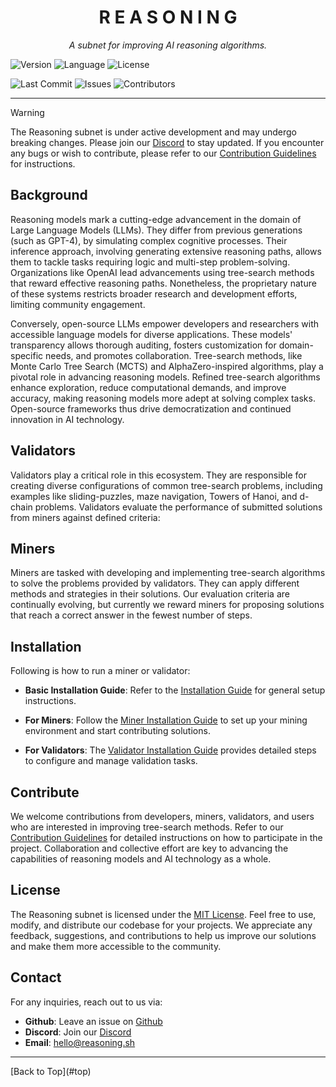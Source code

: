 <a id="top"></a>

<h1 align="center">R E A S O N I N G</h1>

<p align="center"><i>A subnet for improving AI reasoning algorithms.</i></p>

![Version](https://img.shields.io/badge/Version-0.0.1-blue)
![Language](https://img.shields.io/badge/Language-Python-blue)
![License](https://img.shields.io/badge/License-MIT-blue)

![Last Commit](https://img.shields.io/github/last-commit/ninjup-nine/reasoning)
![Issues](https://img.shields.io/github/issues/ninjup-nine/reasoning)
![Contributors](https://img.shields.io/github/contributors/ninjup-nine/reasoning)

<hr>

> [!WARNING]
> The Reasoning subnet is under active development and may undergo breaking changes. Please join our [Discord](https://discord.gg/vqEtc7Ja) to stay updated. If you encounter any bugs or wish to contribute, please refer to our [Contribution Guidelines](./CONTRIBUTING.md) for instructions.

## Background

Reasoning models mark a cutting-edge advancement in the domain of Large Language Models (LLMs). They differ from previous generations (such as GPT-4), by simulating complex cognitive processes. Their inference approach, involving generating extensive reasoning paths, allows them to tackle tasks requiring logic and multi-step problem-solving. Organizations like OpenAI lead advancements using tree-search methods that reward effective reasoning paths. Nonetheless, the proprietary nature of these systems restricts broader research and development efforts, limiting community engagement.

Conversely, open-source LLMs empower developers and researchers with accessible language models for diverse applications. These models' transparency allows thorough auditing, fosters customization for domain-specific needs, and promotes collaboration. Tree-search methods, like Monte Carlo Tree Search (MCTS) and AlphaZero-inspired algorithms, play a pivotal role in advancing reasoning models. Refined tree-search algorithms enhance exploration, reduce computational demands, and improve accuracy, making reasoning models more adept at solving complex tasks. Open-source frameworks thus drive democratization and continued innovation in AI technology.

## Validators

Validators play a critical role in this ecosystem. They are responsible for creating diverse configurations of common tree-search problems, including examples like sliding-puzzles, maze navigation, Towers of Hanoi, and d-chain problems. Validators evaluate the performance of submitted solutions from miners against defined criteria:

## Miners

Miners are tasked with developing and implementing tree-search algorithms to solve the problems provided by validators. They can apply different methods and strategies in their solutions. Our evaluation criteria are continually evolving, but currently we reward miners for proposing solutions that reach a correct answer in the fewest number of steps.

## Installation

Following is how to run a miner or validator:

- **Basic Installation Guide**: Refer to the [Installation Guide](https://github.com/ninjup-nine/reasoning/blob/main/docs/basic_installation.md) for general setup instructions.

- **For Miners**: Follow the [Miner Installation Guide](https://github.com/ninjup-nine/reasoning/blob/main/docs/miner.md) to set up your mining environment and start contributing solutions.

- **For Validators**: The [Validator Installation Guide](https://github.com/ninjup-nine/reasoning/blob/main/docs/validator.md) provides detailed steps to configure and manage validation tasks.

## Contribute

We welcome contributions from developers, miners, validators, and users who are interested in improving tree-search methods. Refer to our [Contribution Guidelines](./CONTRIBUTING.md) for detailed instructions on how to participate in the project. Collaboration and collective effort are key to advancing the capabilities of reasoning models and AI technology as a whole.

## License

The Reasoning subnet is licensed under the [MIT License](./LICENSE.md). Feel free to use, modify, and distribute our codebase for your projects. We appreciate any feedback, suggestions, and contributions to help us improve our solutions and make them more accessible to the community.

## Contact

For any inquiries, reach out to us via:

- **Github**: Leave an issue on [Github](https://github.com/ninjup-nine/reasoning/issues)
- **Discord**: Join our [Discord](https://discord.gg/vqEtc7Ja)
- **Email**: [hello@reasoning.sh](mailto:hello@reasoning.sh)

<hr>
[Back to Top](#top)